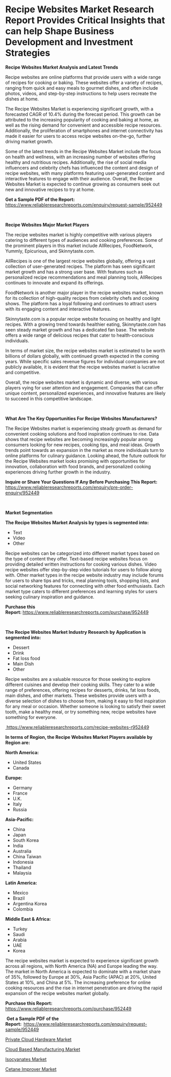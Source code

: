 <p><h1>Recipe Websites Market Research Report Provides Critical Insights that can help Shape Business Development and Investment Strategies</h1></p><p><strong>Recipe Websites Market Analysis and Latest Trends</strong></p>
<p><p>Recipe websites are online platforms that provide users with a wide range of recipes for cooking or baking. These websites offer a variety of recipes, ranging from quick and easy meals to gourmet dishes, and often include photos, videos, and step-by-step instructions to help users recreate the dishes at home.</p><p>The Recipe Websites Market is experiencing significant growth, with a forecasted CAGR of 10.4% during the forecast period. This growth can be attributed to the increasing popularity of cooking and baking at home, as well as the rising demand for convenient and accessible recipe resources. Additionally, the proliferation of smartphones and internet connectivity has made it easier for users to access recipe websites on-the-go, further driving market growth.</p><p>Some of the latest trends in the Recipe Websites Market include the focus on health and wellness, with an increasing number of websites offering healthy and nutritious recipes. Additionally, the rise of social media influencers and celebrity chefs has influenced the content and design of recipe websites, with many platforms featuring user-generated content and interactive features to engage with their audience. Overall, the Recipe Websites Market is expected to continue growing as consumers seek out new and innovative recipes to try at home.</p></p>
<p><strong>Get a Sample PDF of the Report:&nbsp;</strong> <a href="https://www.reliableresearchreports.com/enquiry/request-sample/952449">https://www.reliableresearchreports.com/enquiry/request-sample/952449</a></p>
<p>&nbsp;</p>
<p><strong>Recipe Websites Major Market Players</strong></p>
<p><p>The recipe websites market is highly competitive with various players catering to different types of audiences and cooking preferences. Some of the prominent players in this market include AllRecipes, FoodNetwork, Yummly, Epicurious, and Skinnytaste.com.</p><p>AllRecipes is one of the largest recipe websites globally, offering a vast collection of user-generated recipes. The platform has seen significant market growth and has a strong user base. With features such as personalized recipe recommendations and meal planning tools, AllRecipes continues to innovate and expand its offerings.</p><p>FoodNetwork is another major player in the recipe websites market, known for its collection of high-quality recipes from celebrity chefs and cooking shows. The platform has a loyal following and continues to attract users with its engaging content and interactive features.</p><p>Skinnytaste.com is a popular recipe website focusing on healthy and light recipes. With a growing trend towards healthier eating, Skinnytaste.com has seen steady market growth and has a dedicated fan base. The website offers a wide range of delicious recipes that cater to health-conscious individuals.</p><p>In terms of market size, the recipe websites market is estimated to be worth billions of dollars globally, with continued growth expected in the coming years. While specific sales revenue figures for individual companies are not publicly available, it is evident that the recipe websites market is lucrative and competitive.</p><p>Overall, the recipe websites market is dynamic and diverse, with various players vying for user attention and engagement. Companies that can offer unique content, personalized experiences, and innovative features are likely to succeed in this competitive landscape.</p></p>
<p>&nbsp;</p>
<p><strong>What Are The Key Opportunities For Recipe Websites Manufacturers?</strong></p>
<p><p>The Recipe Websites market is experiencing steady growth as demand for convenient cooking solutions and food inspiration continues to rise. Data shows that recipe websites are becoming increasingly popular among consumers looking for new recipes, cooking tips, and meal ideas. Growth trends point towards an expansion in the market as more individuals turn to online platforms for culinary guidance. Looking ahead, the future outlook for the Recipe Websites market looks promising with opportunities for innovation, collaboration with food brands, and personalized cooking experiences driving further growth in the industry.</p></p>
<p><strong>Inquire or Share Your Questions If Any Before Purchasing This Report:</strong> <a href="https://www.reliableresearchreports.com/enquiry/pre-order-enquiry/952449">https://www.reliableresearchreports.com/enquiry/pre-order-enquiry/952449</a></p>
<p>&nbsp;</p>
<p><strong>Market Segmentation</strong></p>
<p><strong>The Recipe Websites Market Analysis by types is segmented into:</strong></p>
<p><ul><li>Text</li><li>Video</li><li>Other</li></ul></p>
<p><p>Recipe websites can be categorized into different market types based on the type of content they offer. Text-based recipe websites focus on providing detailed written instructions for cooking various dishes. Video recipe websites offer step-by-step video tutorials for users to follow along with. Other market types in the recipe website industry may include forums for users to share tips and tricks, meal planning tools, shopping lists, and social networking features for connecting with other food enthusiasts. Each market type caters to different preferences and learning styles for users seeking culinary inspiration and guidance.</p></p>
<p><strong>Purchase this Report:&nbsp;</strong><a href="https://www.reliableresearchreports.com/purchase/952449">https://www.reliableresearchreports.com/purchase/952449</a></p>
<p>&nbsp;</p>
<p><strong>The Recipe Websites Market Industry Research by Application is segmented into:</strong></p>
<p><ul><li>Dessert</li><li>Drink</li><li>Fat loss food</li><li>Main Dish</li><li>Other</li></ul></p>
<p><p>Recipe websites are a valuable resource for those seeking to explore different cuisines and develop their cooking skills. They cater to a wide range of preferences, offering recipes for desserts, drinks, fat loss foods, main dishes, and other markets. These websites provide users with a diverse selection of dishes to choose from, making it easy to find inspiration for any meal or occasion. Whether someone is looking to satisfy their sweet tooth, make a healthy meal, or try something new, recipe websites have something for everyone.</p></p>
<p><a href="https://www.reliableresearchreports.com/recipe-websites-r952449">&nbsp;https://www.reliableresearchreports.com/recipe-websites-r952449</a></p>
<p><strong>In terms of Region, the Recipe Websites Market Players available by Region are:</strong></p>
<p>
    <p> <strong> North America: </strong>
        <ul>
            <li>United States</li>
            <li>Canada</li>
        </ul>
        </p> 
    <p> <strong> Europe: </strong>
        <ul>
            <li>Germany</li>
            <li>France</li>
            <li>U.K.</li>
            <li>Italy</li>
            <li>Russia</li>
        </ul>
        </p> 
    <p> <strong> Asia-Pacific: </strong>
        <ul>
            <li>China</li>
            <li>Japan</li>
            <li>South Korea</li>
            <li>India</li>
            <li>Australia</li>
            <li>China Taiwan</li>
            <li>Indonesia</li>
            <li>Thailand</li>
            <li>Malaysia</li>
        </ul>
        </p> 
    <p> <strong> Latin America: </strong>
        <ul>
            <li>Mexico</li>
            <li>Brazil</li>
            <li>Argentina Korea</li>
            <li>Colombia</li>
        </ul>
        </p> 
    <p> <strong> Middle East & Africa: </strong>
        <ul>
            <li>Turkey</li>
            <li>Saudi</li>
            <li>Arabia</li>
            <li>UAE</li>
            <li>Korea</li>
        </ul>
    </p>
    </p>
<p><p>The recipe websites market is expected to experience significant growth across all regions, with North America (NA) and Europe leading the way. The market in North America is expected to dominate with a market share of 35%, followed by Europe at 30%, Asia Pacific (APAC) at 20%, United States at 10%, and China at 5%. The increasing preference for online cooking resources and the rise in internet penetration are driving the rapid expansion of the recipe websites market globally.</p></p>
<p><strong>Purchase this Report: </strong><a href="https://www.reliableresearchreports.com/purchase/952449">https://www.reliableresearchreports.com/purchase/952449</a></p>
<p>&nbsp;<strong>Get a Sample PDF of the Report:&nbsp;&nbsp;</strong><a href="https://www.reliableresearchreports.com/enquiry/request-sample/952449">https://www.reliableresearchreports.com/enquiry/request-sample/952449</a></p>
<p><strong></strong></p>
<p><p><a href="https://github.com/SashaBeier2023/Market-Research-Report-List-1/blob/main/private-cloud-hardware-market.md">Private Cloud Hardware Market</a></p><p><a href="https://github.com/ashman753/Market-Research-Report-List-1/blob/main/cloud-based-manufacturing-market.md">Cloud Based Manufacturing Market</a></p><p><a href="https://www.linkedin.com/pulse/isocyanates-market-size-growth-outlook-from-2024-2031-projecting-zuhxf?trackingId=hd93mz5xHJ9YOTcNfDHx%2FA%3D%3D">Isocyanates Market</a></p><p><a href="https://www.linkedin.com/pulse/cetane-improver-market-comprehensive-report-its-share-amp-twk4f?trackingId=7VAL653BGgUZfvJ6F8hpXw%3D%3D">Cetane Improver Market</a></p></p>